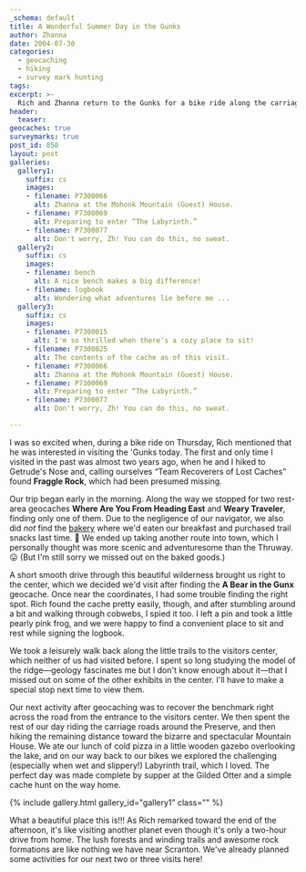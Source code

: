 ```yaml
---
_schema: default
title: A Wonderful Summer Day in the Gunks
author: Zhanna
date: 2004-07-30
categories:
  - geocaching
  - hiking
  - survey mark hunting
tags:
excerpt: >- 
  Rich and Zhanna return to the Gunks for a bike ride along the carriage roads, some hiking, geocaching and a survey mark hunt.
header:
  teaser:
geocaches: true
surveymarks: true
post_id: 850
layout: post
galleries:
  gallery1:
    suffix: cs
    images:
    - filename: P7300066
      alt: Zhanna at the Mohonk Mountain (Guest) House.
    - filename: P7300069
      alt: Preparing to enter “The Labyrinth.”
    - filename: P7300077
      alt: Don't worry, Zh! You can do this, no sweat.    
  gallery2:
    suffix: cs
    images:
    - filename: bench
      alt: A nice bench makes a big difference!
    - filename: logbook
      alt: Wondering what adventures lie before me ... 
  gallery3:
    suffix: cs
    images:
    - filename: P7300015
      alt: I'm so thrilled when there's a cozy place to sit!
    - filename: P7300025
      alt: The contents of the cache as of this visit.
    - filename: P7300066
      alt: Zhanna at the Mohonk Mountain (Guest) House.
    - filename: P7300069
      alt: Preparing to enter “The Labyrinth.”
    - filename: P7300077
      alt: Don't worry, Zh! You can do this, no sweat.                         

---
```


I was so excited when, during a bike ride on Thursday, Rich mentioned that he was interested in visiting the 'Gunks today. The first and only time I visited in the past was almost two years ago, when he and I hiked to Getrude's Nose and, calling ourselves “Team Recoverers of Lost Caches” found **Fraggle Rock**, which had been presumed missing.

Our trip began early in the morning. Along the way we stopped for two rest-area geocaches **Where Are You From Heading East** and **Weary Traveler**, finding only one of them. Due to the negligence of our navigator, we also did _not_ find the [bakery](https://www.ilovethebakery.com/) where we'd eaten our breakfast and purchased trail snacks last time. 🤭 We ended up taking another route into town, which I personally thought was more scenic and adventuresome than the Thruway. 😛 (But I'm still sorry we missed out on the baked goods.)

A short smooth drive through this beautiful wilderness brought us right to the center, which we decided we'd visit after finding the **A Bear in the Gunx** geocache. Once near the coordinates, I had some trouble finding the right spot. Rich found the cache pretty easily, though, and after stumbling around a bit and walking through cobwebs, I spied it too. I left a pin and took a little pearly pink frog, and we were happy to find a convenient place to sit and rest while signing the logbook. 

We took a leisurely walk back along the little trails to the visitors center, which neither of us had visited before. I spent so long studying the model of the ridge—geology fascinates me but I don't know enough about it—that I missed out on some of the other exhibits in the center. I'll have to make a special stop next time to view them. 

Our next activity after geocaching was to recover the benchmark right across the road from the entrance to the visitors center. We then spent the rest of our day riding the carriage roads around the Preserve, and then hiking the remaining distance toward the bizarre and spectacular Mountain House. We ate our lunch of cold pizza in a little wooden gazebo overlooking the lake, and on our way back to our bikes we explored the challenging (especially when wet and slippery!) Labyrinth trail, which I loved. The perfect day was made complete by supper at the Gilded Otter and a simple cache hunt on the way home.

{% include gallery.html gallery_id="gallery1" class="" %}

What a beautiful place this is!!! As Rich remarked toward the end of the afternoon, it's like visiting another planet even though it's only a two-hour drive from home. The lush forests and winding trails and awesome rock formations are like nothing we have near Scranton. We've already planned some activities for our next two or three visits here!